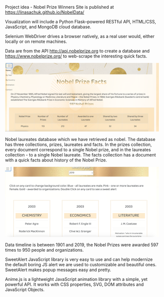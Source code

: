 Project idea - Nobel Prize Winners
Site is published at https://linasachuk.github.io/NobelData/

Visualization will include a Python Flask–powered RESTful API, HTML/CSS, JavaScript, and MongoDB cloud database.

Selenium WebDriver drives a browser natively, as a real user would, either locally or on remote machines.

Data are from the API http://api.nobelprize.org to create a database and https://www.nobelprize.org/ to web-scrape the interesting quick facts.

![Screenshot](1.png)

Nobel laureates database which we have retrieved as nobel. The database has three collections, prizes, laureates and facts. In the prizes collection, every document correspond to a single Nobel prize, and in the laureates collection - to a single Nobel laureate. The facts collection has a document with a quick facts about history of the Nobel Prize.

![Screenshot](2.png)

Data timeline is between 1901 and 2019, the Nobel Prizes were awarded 597 times to 950 people and organizations.

SweetAlert JavaScript library is very easy to use and can help modernize the default boring JS alert we are used to customizable and beautiful ones. SweetAlert makes popup messages easy and pretty.

Anime.js is a lightweight JavaScript animation library with a simple, yet powerful API.
It works with CSS properties, SVG, DOM attributes and JavaScript Objects.

